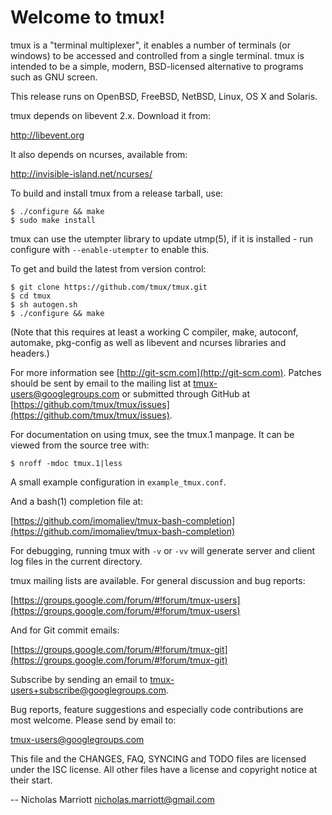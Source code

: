 # Welcome to tmux!

tmux is a "terminal multiplexer", it enables a number of terminals (or windows)
to be accessed and controlled from a single terminal. tmux is intended to be a
simple, modern, BSD-licensed alternative to programs such as GNU screen.

This release runs on OpenBSD, FreeBSD, NetBSD, Linux, OS X and Solaris.

tmux depends on libevent 2.x. Download it from:

http://libevent.org

It also depends on ncurses, available from:

http://invisible-island.net/ncurses/
	
To build and install tmux from a release tarball, use:

    $ ./configure && make
    $ sudo make install


tmux can use the utempter library to update utmp(5), if it is installed - run
configure with ```--enable-utempter``` to enable this.

To get and build the latest from version control:

    $ git clone https://github.com/tmux/tmux.git
    $ cd tmux
    $ sh autogen.sh
    $ ./configure && make


(Note that this requires at least a working C compiler, make, autoconf,
automake, pkg-config as well as libevent and ncurses libraries and headers.)

For more information see [http://git-scm.com](http://git-scm.com). Patches should be sent by email to
the mailing list at tmux-users@googlegroups.com or submitted through GitHub at
[https://github.com/tmux/tmux/issues](https://github.com/tmux/tmux/issues).

For documentation on using tmux, see the tmux.1 manpage. It can be viewed from
the source tree with:

    $ nroff -mdoc tmux.1|less


A small example configuration in ```example_tmux.conf```.

And a bash(1) completion file at:

[https://github.com/imomaliev/tmux-bash-completion](https://github.com/imomaliev/tmux-bash-completion)

For debugging, running tmux with ```-v``` or ```-vv``` will generate server and client log
files in the current directory.

tmux mailing lists are available. For general discussion and bug reports:

[https://groups.google.com/forum/#!forum/tmux-users](https://groups.google.com/forum/#!forum/tmux-users)

And for Git commit emails:

[https://groups.google.com/forum/#!forum/tmux-git](https://groups.google.com/forum/#!forum/tmux-git)

Subscribe by sending an email to <tmux-users+subscribe@googlegroups.com>.

Bug reports, feature suggestions and especially code contributions are most
welcome. Please send by email to:

tmux-users@googlegroups.com

This file and the CHANGES, FAQ, SYNCING and TODO files are licensed under the
ISC license. All other files have a license and copyright notice at their start.

-- Nicholas Marriott <nicholas.marriott@gmail.com>
